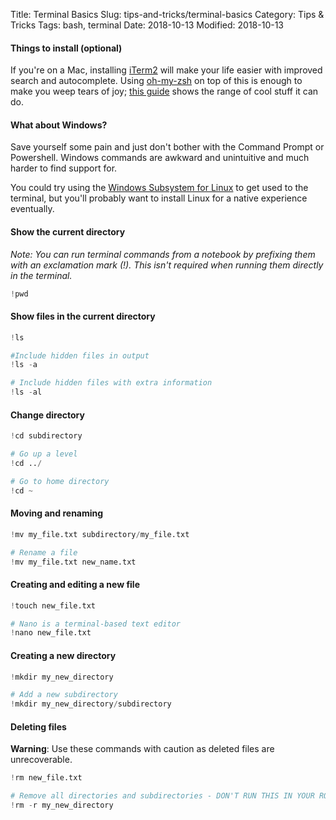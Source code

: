 Title: Terminal Basics
Slug: tips-and-tricks/terminal-basics
Category: Tips & Tricks
Tags: bash, terminal
Date: 2018-10-13
Modified: 2018-10-13

#### Things to install (optional)
If you're on a Mac, installing [iTerm2](https://www.iterm2.com/) will make your life easier with improved search and autocomplete. Using [oh-my-zsh](https://ohmyz.sh/) on top of this is enough to make you weep tears of joy; [this guide](https://hackernoon.com/oh-my-zsh-made-for-cli-lovers-bea538d42ec1) shows the range of cool stuff it can do.

#### What about Windows?
Save yourself some pain and just don't bother with the Command Prompt or Powershell. Windows commands are awkward and unintuitive and much harder to find support for.

You could try using the [Windows Subsystem for Linux](https://docs.microsoft.com/en-us/windows/wsl/install-win10) to get used to the terminal, but you'll probably want to install Linux for a native experience eventually.

#### Show the current directory
*Note: You can run terminal commands from a notebook by prefixing them with an exclamation mark (!). This isn't required when running them directly in the terminal.*


```python
!pwd
```

#### Show files in the current directory


```python
!ls
```


```python
#Include hidden files in output
!ls -a
```


```python
# Include hidden files with extra information
!ls -al
```

#### Change directory


```python
!cd subdirectory
```


```python
# Go up a level
!cd ../
```


```python
# Go to home directory
!cd ~
```

#### Moving and renaming


```python
!mv my_file.txt subdirectory/my_file.txt
```


```python
# Rename a file
!mv my_file.txt new_name.txt
```

#### Creating and editing a new file


```python
!touch new_file.txt
```


```python
# Nano is a terminal-based text editor
!nano new_file.txt
```

#### Creating a new directory


```python
!mkdir my_new_directory
```


```python
# Add a new subdirectory
!mkdir my_new_directory/subdirectory
```

#### Deleting files
**Warning**: Use these commands with caution as deleted files are unrecoverable.


```python
!rm new_file.txt
```


```python
# Remove all directories and subdirectories - DON'T RUN THIS IN YOUR ROOT DIRECTORY
!rm -r my_new_directory
```
